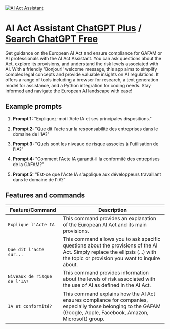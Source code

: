 
[![AI Act Assistant](https://files.oaiusercontent.com/file-HZASOwc43iKuOxRetvqoTXEK?se=2123-10-16T09%3A34%3A53Z&sp=r&sv=2021-08-06&sr=b&rscc=max-age%3D31536000%2C%20immutable&rscd=attachment%3B%20filename%3Dd2dfea17-6b82-4dd5-b211-0559e4e2176a.png&sig=ThAEt%2Bu14UYW14Xh%2BdeE4xqojVVBO0ugb%2B050g%2B0xLs%3D)](https://chat.openai.com/g/g-91JGa2SZ1-ai-act-assistant)

# AI Act Assistant [ChatGPT Plus](https://chat.openai.com/g/g-91JGa2SZ1-ai-act-assistant) / [Search ChatGPT Free](https://gptcall.net/index.html#/?search=AI%20Act%20Assistant)

Get guidance on the European AI Act and ensure compliance for GAFAM or AI professionals with the AI Act Assistant. You can ask questions about the Act, explore its provisions, and understand the risk levels associated with AI. With a friendly 'Bonjour!' welcome message, this app aims to simplify complex legal concepts and provide valuable insights on AI regulations. It offers a range of tools including a browser for research, a text generation model for assistance, and a Python integration for coding needs. Stay informed and navigate the European AI landscape with ease!

## Example prompts

1. **Prompt 1:** "Expliquez-moi l'Acte IA et ses principales dispositions."

2. **Prompt 2:** "Que dit l'acte sur la responsabilité des entreprises dans le domaine de l'IA?"

3. **Prompt 3:** "Quels sont les niveaux de risque associés à l'utilisation de l'IA?"

4. **Prompt 4:** "Comment l'Acte IA garantit-il la conformité des entreprises de la GAFAM?"

5. **Prompt 5:** "Est-ce que l'Acte IA s'applique aux développeurs travaillant dans le domaine de l'IA?"


## Features and commands

| Feature/Command | Description |
| --- | --- |
| `Explique l'Acte IA` | This command provides an explanation of the European AI Act and its main provisions. |
| `Que dit l'acte sur...` | This command allows you to ask specific questions about the provisions of the AI Act. Simply replace the ellipsis (...) with the topic or provision you want to inquire about. |
| `Niveaux de risque de l'IA?` | This command provides information about the levels of risk associated with the use of AI as defined in the AI Act. |
| `IA et conformité?` | This command explains how the AI Act ensures compliance for companies, especially those belonging to the GAFAM (Google, Apple, Facebook, Amazon, Microsoft) group. |


